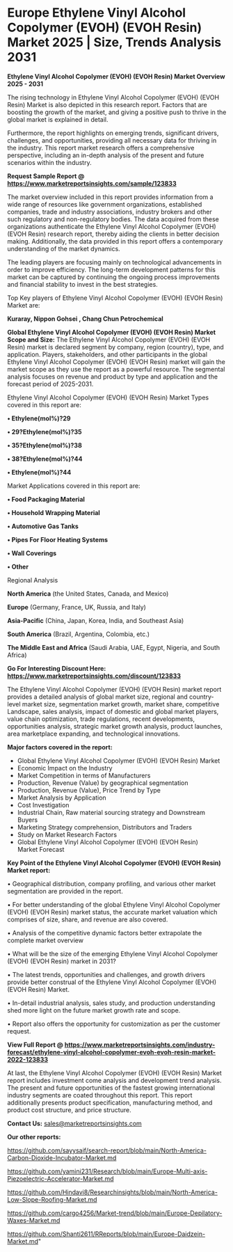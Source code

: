 # Europe Ethylene Vinyl Alcohol Copolymer (EVOH) (EVOH Resin) Market 2025 | Size, Trends Analysis 2031

<Strong> Ethylene Vinyl Alcohol Copolymer (EVOH) (EVOH Resin) Market Overview 2025 - 2031</strong>

The rising technology in Ethylene Vinyl Alcohol Copolymer (EVOH) (EVOH Resin) Market is also depicted in this research report. Factors that are boosting the growth of the market, and giving a positive push to thrive in the global market is explained in detail.

Furthermore, the report highlights on emerging trends, significant drivers, challenges, and opportunities, providing all necessary data for thriving in the industry. This report market research offers a comprehensive perspective, including an in-depth analysis of the present and future scenarios within the industry.

<strong>Request Sample Report @ <a href=https://www.marketreportsinsights.com/sample/123833>https://www.marketreportsinsights.com/sample/123833</a></strong>

The market overview included in this report provides information from a wide range of resources like government organizations, established companies, trade and industry associations, industry brokers and other such regulatory and non-regulatory bodies. The data acquired from these organizations authenticate the Ethylene Vinyl Alcohol Copolymer (EVOH) (EVOH Resin) research report, thereby aiding the clients in better decision making. Additionally, the data provided in this report offers a contemporary understanding of the market dynamics.

The leading players are focusing mainly on technological advancements in order to improve efficiency. The long-term development patterns for this market can be captured by continuing the ongoing process improvements and financial stability to invest in the best strategies.

Top Key players of Ethylene Vinyl Alcohol Copolymer (EVOH) (EVOH Resin) Market are:

<strong>Kuraray, Nippon Gohsei , Chang Chun Petrochemical</strong>

<strong><b>Global Ethylene Vinyl Alcohol Copolymer (EVOH) (EVOH Resin) Market Scope and Size:</b></strong>
The Ethylene Vinyl Alcohol Copolymer (EVOH) (EVOH Resin) market is declared segment by company, region (country), type, and application. Players, stakeholders, and other participants in the global Ethylene Vinyl Alcohol Copolymer (EVOH) (EVOH Resin) market will gain the market scope as they use the report as a powerful resource. The segmental analysis focuses on revenue and product by type and application and the forecast period of 2025-2031.

Ethylene Vinyl Alcohol Copolymer (EVOH) (EVOH Resin) Market Types covered in this report are:

<strong>• Ethylene(mol%)?29

• 29?Ethylene(mol%)?35

• 35?Ethylene(mol%)?38

• 38?Ethylene(mol%)?44

• Ethylene(mol%)?44</strong>

Market Applications covered in this report are:

<strong>• Food Packaging Material

• Household Wrapping Material

• Automotive Gas Tanks

• Pipes For Floor Heating Systems

• Wall Coverings

• Other</strong> 

Regional Analysis

<strong>North America</strong> (the United States, Canada, and Mexico)

<strong>Europe</strong> (Germany, France, UK, Russia, and Italy)

<strong>Asia-Pacific</strong> (China, Japan, Korea, India, and Southeast Asia)

<strong>South America</strong> (Brazil, Argentina, Colombia, etc.)

<strong>The Middle East and Africa</strong> (Saudi Arabia, UAE, Egypt, Nigeria, and South Africa)

<strong>Go For Interesting Discount Here: <a href=https://www.marketreportsinsights.com/discount/123833>https://www.marketreportsinsights.com/discount/123833</a></strong>

The Ethylene Vinyl Alcohol Copolymer (EVOH) (EVOH Resin) market report provides a detailed analysis of global market size, regional and country-level market size, segmentation market growth, market share, competitive Landscape, sales analysis, impact of domestic and global market players, value chain optimization, trade regulations, recent developments, opportunities analysis, strategic market growth analysis, product launches, area marketplace expanding, and technological innovations.

<strong><b>Major factors covered in the report:</b></strong>
<ul>
  <li>Global Ethylene Vinyl Alcohol Copolymer (EVOH) (EVOH Resin) Market </li>
  <li>Economic Impact on the Industry</li>
  <li>Market Competition in terms of Manufacturers</li>
  <li>Production, Revenue (Value) by geographical segmentation</li>
  <li>Production, Revenue (Value), Price Trend by Type</li>
  <li>Market Analysis by Application</li>
  <li>Cost Investigation</li>
  <li>Industrial Chain, Raw material sourcing strategy and Downstream Buyers</li>
  <li>Marketing Strategy comprehension, Distributors and Traders</li>
  <li>Study on Market Research Factors</li>
  <li>Global Ethylene Vinyl Alcohol Copolymer (EVOH) (EVOH Resin) Market Forecast</li>
</ul>

<strong><b>Key Point of the Ethylene Vinyl Alcohol Copolymer (EVOH) (EVOH Resin) Market report:</b></strong>

• Geographical distribution, company profiling, and various other market segmentation are provided in the report.

• For better understanding of the global Ethylene Vinyl Alcohol Copolymer (EVOH) (EVOH Resin) market status, the accurate market valuation which comprises of size, share, and revenue are also covered.

• Analysis of the competitive dynamic factors better extrapolate the complete market overview

• What will be the size of the emerging Ethylene Vinyl Alcohol Copolymer (EVOH) (EVOH Resin) market in 2031?

• The latest trends, opportunities and challenges, and growth drivers provide better construal of the Ethylene Vinyl Alcohol Copolymer (EVOH) (EVOH Resin) Market.

• In-detail industrial analysis, sales study, and production understanding shed more light on the future market growth rate and scope.

• Report also offers the opportunity for customization as per the customer request.

<strong><b>View Full Report @ <a href=https://www.marketreportsinsights.com/industry-forecast/ethylene-vinyl-alcohol-copolymer-evoh-evoh-resin-market-2022-123833>https://www.marketreportsinsights.com/industry-forecast/ethylene-vinyl-alcohol-copolymer-evoh-evoh-resin-market-2022-123833</a></b></strong>


At last, the Ethylene Vinyl Alcohol Copolymer (EVOH) (EVOH Resin) Market report includes investment come analysis and development trend analysis. The present and future opportunities of the fastest growing international industry segments are coated throughout this report. This report additionally presents product specification, manufacturing method, and product cost structure, and price structure.

<strong>Contact Us:</strong>
sales@marketreportsinsights.com

<strong>Our other reports:</strong>

<a href=https://github.com/sayysaif/search-report/blob/main/North-America-Carbon-Dioxide-Incubator-Market.md>https://github.com/sayysaif/search-report/blob/main/North-America-Carbon-Dioxide-Incubator-Market.md</a>

<a href=https://github.com/yamini231/Research/blob/main/Europe-Multi-axis-Piezoelectric-Accelerator-Market.md>https://github.com/yamini231/Research/blob/main/Europe-Multi-axis-Piezoelectric-Accelerator-Market.md</a>

<a href=https://github.com/Hindavi8/Researchinsights/blob/main/North-America-Low-Slope-Roofing-Market.md>https://github.com/Hindavi8/Researchinsights/blob/main/North-America-Low-Slope-Roofing-Market.md</a>

<a href=https://github.com/cargo4256/Market-trend/blob/main/Europe-Depilatory-Waxes-Market.md>https://github.com/cargo4256/Market-trend/blob/main/Europe-Depilatory-Waxes-Market.md</a>

<a href=https://github.com/Shanti2611/RReports/blob/main/Europe-Daidzein-Market.md>https://github.com/Shanti2611/RReports/blob/main/Europe-Daidzein-Market.md</a>"
